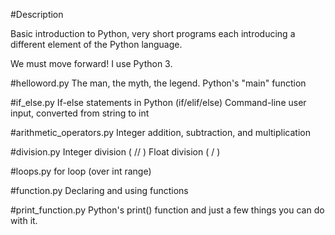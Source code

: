 #Description

Basic introduction to Python, very short programs each introducing a different element of the Python language.

We must move forward! I use Python 3.


#helloword.py
The man, the myth, the legend.
Python's "main" function

#if_else.py
If-else statements in Python (if/elif/else)
Command-line user input, converted from string to int

#arithmetic_operators.py
Integer addition, subtraction, and multiplication

#division.py
Integer division ( // )
Float division ( / )

#loops.py
for loop (over int range)

#function.py
Declaring and using functions

#print_function.py
Python's print() function and just a few things you can do with it.